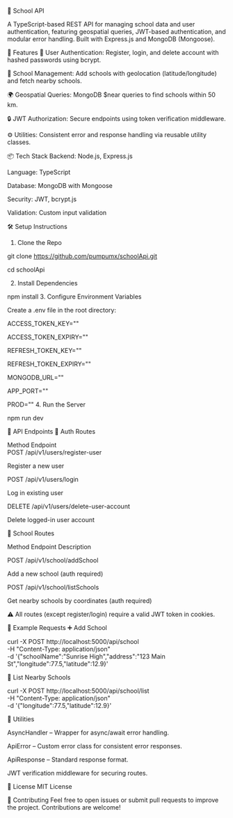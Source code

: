 🏫 School API

A TypeScript-based REST API for managing school data and user authentication, featuring geospatial queries, JWT-based authentication, and modular error handling. Built with Express.js and MongoDB (Mongoose).

🚀 Features
👤 User Authentication: Register, login, and delete account with hashed passwords using bcrypt.

📍 School Management: Add schools with geolocation (latitude/longitude) and fetch nearby schools.

🌍 Geospatial Queries: MongoDB $near queries to find schools within 50 km.

🔒 JWT Authorization: Secure endpoints using token verification middleware.

⚙️ Utilities: Consistent error and response handling via reusable utility classes.

📦 Tech Stack
Backend: Node.js, Express.js

Language: TypeScript

Database: MongoDB with Mongoose

Security: JWT, bcrypt.js

Validation: Custom input validation

🛠️ Setup Instructions

1. Clone the Repo

git clone https://github.com/pumpumx/schoolApi.git

cd schoolApi

2. Install Dependencies

npm install
3. Configure Environment Variables

Create a .env file in the root directory:

ACCESS_TOKEN_KEY=""

ACCESS_TOKEN_EXPIRY=""

REFRESH_TOKEN_KEY=""

REFRESH_TOKEN_EXPIRY=""

MONGODB_URL=""

APP_PORT=""

PROD=""
4. Run the Server


npm run dev

📘 API Endpoints
🔐 Auth Routes

Method	Endpoint	
POST	/api/v1/users/register-user

Register a new user

POST	/api/v1/users/login

Log in existing user

DELETE	/api/v1/users/delete-user-account

Delete logged-in user account

🏫 School Routes

Method	Endpoint	Description

POST	/api/v1/school/addSchool	

Add a new school (auth required)

POST	/api/v1/school/listSchools	

Get nearby schools by coordinates (auth required)

⚠️ All routes (except register/login) require a valid JWT token in cookies.

📌 Example Requests
➕ Add School

curl -X POST http://localhost:5000/api/school \
-H "Content-Type: application/json" \
-d '{"schoolName":"Sunrise High","address":"123 Main St","longitude":77.5,"latitude":12.9}'

📍 List Nearby Schools

curl -X POST http://localhost:5000/api/school/list \
-H "Content-Type: application/json" \
-d '{"longitude":77.5,"latitude":12.9}'

🧩 Utilities

AsyncHandler – Wrapper for async/await error handling.

ApiError – Custom error class for consistent error responses.

ApiResponse – Standard response format.

JWT verification middleware for securing routes.

📝 License
MIT License

🤝 Contributing
Feel free to open issues or submit pull requests to improve the project. Contributions are welcome!
